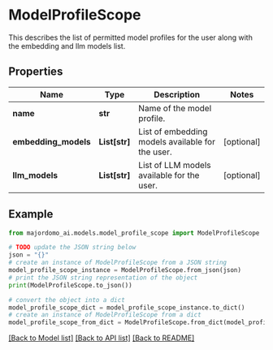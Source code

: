 # ModelProfileScope

This describes the list of permitted model profiles for the user along with the embedding and llm models list.

## Properties

Name | Type | Description | Notes
------------ | ------------- | ------------- | -------------
**name** | **str** | Name of the model profile. | 
**embedding_models** | **List[str]** | List of embedding models available for the user. | [optional] 
**llm_models** | **List[str]** | List of LLM models available for the user. | [optional] 

## Example

```python
from majordomo_ai.models.model_profile_scope import ModelProfileScope

# TODO update the JSON string below
json = "{}"
# create an instance of ModelProfileScope from a JSON string
model_profile_scope_instance = ModelProfileScope.from_json(json)
# print the JSON string representation of the object
print(ModelProfileScope.to_json())

# convert the object into a dict
model_profile_scope_dict = model_profile_scope_instance.to_dict()
# create an instance of ModelProfileScope from a dict
model_profile_scope_from_dict = ModelProfileScope.from_dict(model_profile_scope_dict)
```
[[Back to Model list]](../README.md#documentation-for-models) [[Back to API list]](../README.md#documentation-for-api-endpoints) [[Back to README]](../README.md)


